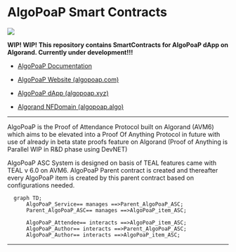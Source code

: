 # AlgoPoaP Smart Contracts 
![](https://avatars.githubusercontent.com/u/106061767?s=96&v=4)

**WIP! WIP! This repository contains SmartContracts for AlgoPoaP dApp on Algorand. Currently under development!!!**

- [AlgoPoaP Documentation](https://github.com/AlgoPoaP)

- [AlgoPoaP Website (algopoap.com)](https://algopoap.com)

- [AlgoPoaP dApp (algopoap.xyz)](https://algopoap.xyz)
 
- [Algorand NFDomain (algopoap.algo)](https://app.nf.domains/name/algopoap.algo)
----


AlgoPoaP is the Proof of Attendance Protocol built on Algorand (AVM6) which aims to be elevated into a Proof Of Anything Protocol in future with use of already in beta state proofs feature on Algorand (Proof of Anything is Parallel WIP in R&D phase using DevNET)

AlgoPoaP ASC System is designed on basis of TEAL features came with TEAL v 6.0 on AVM6. AlgoPoaP Parent contract is created and thereafter every AlgoPoaP item is created by this parent contract based on configurations needed.


```mermaid
  graph TD;
      AlgoPoaP_Service== manages ==>Parent_AlgoPoaP_ASC;
      Parent_AlgoPoaP_ASC== manages ==>AlgoPoaP_item_ASC;
      
      AlgoPoaP_Attendee== interacts ==>AlgoPoaP_item_ASC;
      AlgoPoaP_Author== interacts ==>Parent_AlgoPoaP_ASC;
      AlgoPoaP_Author== interacts ==>AlgoPoaP_item_ASC;
```

----



